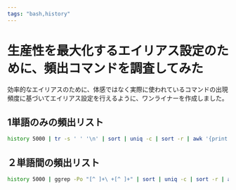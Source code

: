 ```yaml
---
tags: "bash,history"
---
```


# 生産性を最大化するエイリアス設定のために、頻出コマンドを調査してみた

効率的なエイリアスのために、体感ではなく実際に使われているコマンドの出現頻度に基づいてエイリアス設定を行えるように、ワンライナーを作成しました。

## 1単語のみの頻出リスト

```bash
history 5000 | tr -s ' ' '\n' | sort | uniq -c | sort -r | awk '{print $2, $1}' | head -50
```

## ２単語間の頻出リスト

```bash
history 5000 | ggrep -Po "[^ ]+\ +[^ ]+" | sort | uniq -c | sort -r | awk '{print $2, $3, $1}' | head -50
```
